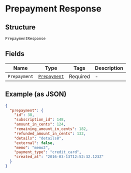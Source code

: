 
# Prepayment Response

## Structure

`PrepaymentResponse`

## Fields

| Name | Type | Tags | Description |
|  --- | --- | --- | --- |
| `Prepayment` | [`Prepayment`](../../doc/models/prepayment.md) | Required | - |

## Example (as JSON)

```json
{
  "prepayment": {
    "id": 38,
    "subscription_id": 148,
    "amount_in_cents": 124,
    "remaining_amount_in_cents": 182,
    "refunded_amount_in_cents": 132,
    "details": "details8",
    "external": false,
    "memo": "memo2",
    "payment_type": "credit_card",
    "created_at": "2016-03-13T12:52:32.123Z"
  }
}
```

